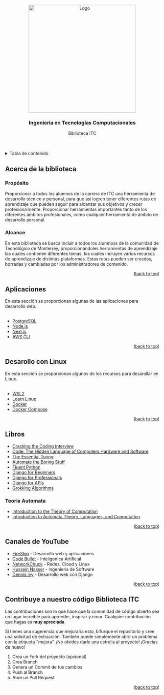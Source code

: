 <div id="top"></div>



<!-- PROJECT LOGO -->
<br />
<div align="center">
  <a href="https://image.isu.pub/170818010004-890bd89904ad3bd71b4e466939f1030f/jpg/page_1_thumb_large.jpg">
    <img src="logo.jpg" alt="Logo" width="350" height="350">
  </a>

  <h3 align="center">Ingenieria en Tecnologías Computacionales</h3>

  <p align="center">
    Biblioteca ITC
    
  </p>
</div>
<br> <br> 

<!-- TABLE OF CONTENTS -->
<details>
  <summary>Tabla de contenido</summary>
  <ol>
    <li>
      <a href="#Acerca de la biblioteca">Acerca del proyecto</a>
    <li><a href="#Contribuye a nuestro código Biblioteca ITC">Contribuye</a></li>
  </ol>
</details>



<!-- ABOUT THE PROJECT -->
## Acerca de la biblioteca



### Propósito
Proporcionar a todos los alumnos de la carrera de ITC una herramienta de desarrollo técnico y personal, para que asi logren tener diferentes rutas de aprendizaje que pueden seguir para alcanzar sus objetivos y crecer profesionalmente. Proporcionar herramientas importantes tanto de los diferentes ámbitos profesionales, como cualquier herramienta de ámbito de desarrollo personal.

###  Alcance
En esta biblioteca se busca incluir a todos los alumnoss de la comunidad de Tecnológico de Monterrey, proporcionándoles herramientas de aprendizaje las cuales contienen diferentes temas, los cuales incluyen varios  recursos de aprendizaje de distintas plataformas. Estas rutas pueden ser creadas, borradas y cambiadas por los administradores de contenido.



<p align="right">(<a href="#top">back to top</a>)</p>



## Aplicaciones 

En esta sección se proporcionan algunas de las aplicaciones para desarrollo web. <br> <br>


* [PostgreSQL](https://www.postgresql.org/) 
* [Node.js](https://nodejs.org/es/) 
* [Next.js](https://nextjs.org/) 
* [AWS CLI](https://aws.amazon.com/cli/)

<p align="right">(<a href="#top">back to top</a>)</p>


## Desarollo con Linux

En esta sección se proporcionan algunos de los recursos para desarollar en Linux. <br> <br>


* [WSL2](https://learn.microsoft.com/en-us/windows/wsl/install)
* [Learn Linux](https://linuxjourney.com/)
* [Docker](https://www.docker.com/)
* [Docker Compose](https://docs.docker.com/compose/)

<p align="right">(<a href="#top">back to top</a>)</p>


## Libros 

* [Cracking the Coding Interview](docs/Books/Interview%20Preparation/Cracking%20the%20Coding%20Interview%20-%20189%20Programming%20Questions%20and%20Solutions%20(6th%20Edition).pdf)
* [Code: The Hidden Language of Computers Hardware and Software](docs/Books/Theory/Code_%20The%20Hidden%20Language%20of%20Co%20-%20Charles%20Petzold.pdf)
* [The Essential Turing](docs/Books/Theory/The%20Essential%20Turing%20-%20B.%20Jack%20Copeland.pdf)
* [Automate the Boring Stuff](https://automatetheboringstuff.com/)
* [Fluent Python](docs/Books/Python/Fluent%20Python,%202nd%20Edition%20-%20Luciano%20Ramalho.epub)
* [Django for Beginners](docs/Books/Python/Django%20for%20Beginners%20-%20William%20S.%20Vincent.mobi)
* [Django for Professionals](docs/Books/Python/Django%20for%20Professionals%20-%20William%20S.%20Vincent.epub)
* [Django for APIs](docs/Books/Python/Django%20for%20APIs%20-%20William%20S.%20Vincent.epub)
* [Grokking Algorithms](docs/Books/Interview%20Preparation/Grokking%20Algorithms_%20An%20illustr%20-%20Aditya%20Y.%20Bhargava.epub)

### Teoria Automata
 * [Introduction to the Theory of Computation](docs/Books/Teoria%20Automata/Introduction-To-The-Theory-Of-Computation-Michael-Sipser.pdf)
 * [Introduction to Automata Theory, Languages, and Computation](docs/Books/Teoria%20Automata/Automatas-HMU01.pdf)

<p align="right">(<a href="#top">back to top</a>)</p>


## Canales de YouTube

* [FireShip](https://www.youtube.com/c/Fireship) - Desarrollo web y aplicaciones
* [Code Bullet](https://www.youtube.com/c/CodeBullet) - Inteligenica Artificial
* [NetworkChuck](https://www.youtube.com/c/NetworkChuck) - Redes, Cloud y Linux
* [Hussein Nasser](https://www.youtube.com/c/HusseinNasser-software-engineering) - Ingenieria de Software
* [Dennis Ivy](https://www.youtube.com/c/DennisIvy) - Desarrollo web con Django

<p align="right">(<a href="#top">back to top</a>)</p>


<!-- CONTRIBUTING -->
## Contribuye a nuestro código Biblioteca ITC


Las contribuciones son lo que hace que la comunidad de código abierto sea un lugar increíble para aprender, inspirar y crear. Cualquier contribución que hagas es **muy apreciada**. 

Si tienes una sugerencia que mejoraría esto, bifurque el repositorio y cree una solicitud de extracción. También puede simplemente abrir un problema con la etiqueta "mejora".
¡No olvides darle una estrella al proyecto! ¡Gracias de nuevo!

1. Crea un Fork del proyecto (opcional)
2. Crea Branch
3. Genera un Commit de tus cambios
4. Push al Branch
5. Abre un Pull Request

<p align="right">(<a href="#top">back to top</a>)</p>









